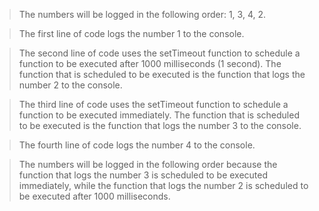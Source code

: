 >The numbers will be logged in the following order: 1, 3, 4, 2.

>The first line of code logs the number 1 to the console.

>The second line of code uses the setTimeout function to schedule a function to be executed after 1000 milliseconds (1 second). The function that is scheduled to be executed is the function that logs the number 2 to the console.

>The third line of code uses the setTimeout function to schedule a function to be executed immediately. The function that is scheduled to be executed is the function that logs the number 3 to the console.

>The fourth line of code logs the number 4 to the console.

>The numbers will be logged in the following order because the function that logs the number 3 is scheduled to be executed immediately, while the function that logs the number 2 is scheduled to be executed after 1000 milliseconds.